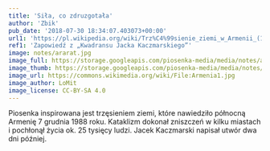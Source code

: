 ```yaml
---
title: 'Siła, co zdruzgotała'
author: 'Zbik'
pub_date: '2018-07-30 18:34:07.403073+00:00'
url1: 'https://pl.wikipedia.org/wiki/Trz%C4%99sienie_ziemi_w_Armenii_(1988)'
ref1: 'Zapowiedź z „Kwadransu Jacka Kaczmarskiego”'
image: notes/ararat.jpg
image_full: https://storage.googleapis.com/piosenka-media/media/notes/ararat.jpg
image_thumb: https://storage.googleapis.com/piosenka-media/media/notes/ararat.jpg.0x300_q85_upscale.jpg
image_url: https://commons.wikimedia.org/wiki/File:Armenia1.jpg
image_author: LoMit
image_license: CC-BY-SA 4.0
---
```


Piosenka inspirowana jest trzęsieniem ziemi, które nawiedziło północną Armenię 7 grudnia 1988 roku. Kataklizm dokonał zniszczeń w kilku miastach i pochłonął życia ok. 25 tysięcy ludzi. Jacek Kaczmarski napisał utwór dwa dni później.